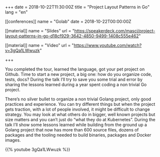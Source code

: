 +++
date = 2018-10-22T11:30:00Z
title = "Project Layout Patterns in Go"
lang = "en"

[[conferences]]
name = "Golab"
date = 2018-10-22T00:00:00Z

[[material]]
name = "Slides"
url  = "https://speakerdeck.com/masci/project-layout-patterns-in-go-d18cf929-3642-4850-9499-1408c555e462"

[[material]]
name = "Video"
url  = "https://www.youtube.com/watch?v=3gQa1LWwuzk"

+++

You completed the tour, learned the language, got your pet project on Github.
Time to start a new project, a big one: how do you organize code, tests, docs?
During the talk I’ll try to save you some trial and error by sharing the lessons
learned during a year spent coding a non trivial Go project.

There’s no silver bullet to organize a non trivial Golang project, only good
practices and experience. You can try different things but when the project gets
traction, with a lot of people involved, it might be difficult to change
strategy. You may look at what others do in bigger, well known projects but size
matters and you can’t just do “what they do at Kubernetes”.
During the talk I’ll show some lessons learned while building from the ground up
a Golang project that now has more than 600 source files, dozens of packages and
the tooling needed to build binaries, packages and Docker images.

{{% youtube 3gQa1LWwuzk %}}

